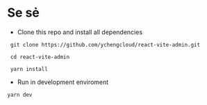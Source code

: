 # Se sẻ

- Clone this repo and install all dependencies

```shell
 git clone https://github.com/ychengcloud/react-vite-admin.git

 cd react-vite-admin

 yarn install
```

- Run in development enviroment

```shell
yarn dev
```